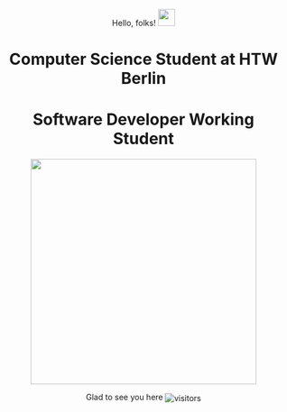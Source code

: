 <p align="center"> Hello, folks! <img src="https://raw.githubusercontent.com/MartinHeinz/MartinHeinz/master/wave.gif" width="30px">
</p>

<h1 align="center">Computer Science Student at HTW Berlin</h1>
<h1 align="center">Software Developer Working Student</h1>


<p align="center">
  
<img align="center" width="400px" src="https://user-images.githubusercontent.com/76268251/117589418-a4b47f00-b129-11eb-901d-3356d42cb8d2.png" />
  </p>

<p align="center">
   Glad to see you here
   <img align="center" alt="visitors" src="https://gpvc.arturio.dev/naaaggi" />
</p>




<!-- - 🔭 I’m currently working on ...
- 🌱 I’m currently learning ...
- 👯 I’m looking to collaborate on ...
- 🤔 I’m looking for help with ...
- 💬 Ask me about ...
- 📫 How to reach me: ...
- 😄 Pronouns: ...
- ⚡ Fun fact: ...
-->
